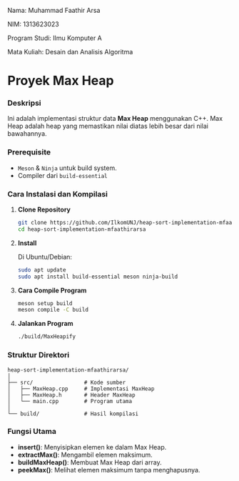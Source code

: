 Nama: Muhammad Faathir Arsa

NIM: 1313623023

Program Studi: Ilmu Komputer A

Mata Kuliah: Desain dan Analisis Algoritma

# Proyek Max Heap

### Deskripsi
Ini adalah implementasi struktur data **Max Heap** menggunakan C++. Max Heap adalah heap yang memastikan nilai diatas lebih besar dari nilai bawahannya.

### Prerequisite
- `Meson` & `Ninja` untuk build system.
- Compiler dari `build-essential`

### Cara Instalasi dan Kompilasi

1. **Clone Repository**

   ```bash
   git clone https://github.com/IlkomUNJ/heap-sort-implementation-mfaathirarsa.git
   cd heap-sort-implementation-mfaathirarsa
   ```

2. **Install**

   Di Ubuntu/Debian:

   ```bash
   sudo apt update
   sudo apt install build-essential meson ninja-build
   ```

3. **Cara Compile Program**

   ```bash
   meson setup build
   meson compile -C build
   ```

4. **Jalankan Program**

   ```bash
   ./build/MaxHeapify
   ```

### Struktur Direktori

```
heap-sort-implementation-mfaathirarsa/
│
├── src/                # Kode sumber
│   ├── MaxHeap.cpp     # Implementasi MaxHeap
│   ├── MaxHeap.h       # Header MaxHeap
│   └── main.cpp        # Program utama
│
└── build/              # Hasil kompilasi
```

### Fungsi Utama
- **insert()**: Menyisipkan elemen ke dalam Max Heap.
- **extractMax()**: Mengambil elemen maksimum.
- **buildMaxHeap()**: Membuat Max Heap dari array.
- **peekMax()**: Melihat elemen maksimum tanpa menghapusnya.